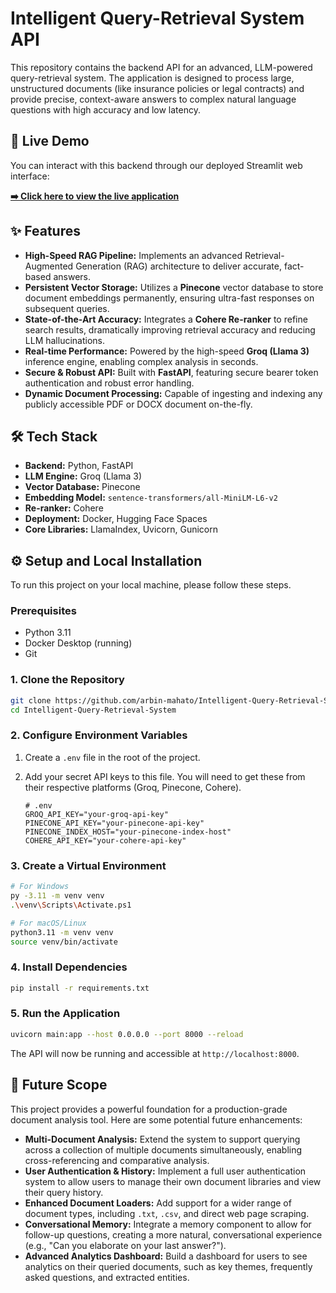 # Intelligent Query-Retrieval System API

This repository contains the backend API for an advanced, LLM-powered query-retrieval system. The application is designed to process large, unstructured documents (like insurance policies or legal contracts) and provide precise, context-aware answers to complex natural language questions with high accuracy and low latency.

## 🚀 Live Demo

You can interact with this backend through our deployed Streamlit web interface:

[**➡️ Click here to view the live application**](https://intelligent-query-retrieval-system-ui.streamlit.app/)

## ✨ Features

- **High-Speed RAG Pipeline:** Implements an advanced Retrieval-Augmented Generation (RAG) architecture to deliver accurate, fact-based answers.
- **Persistent Vector Storage:** Utilizes a **Pinecone** vector database to store document embeddings permanently, ensuring ultra-fast responses on subsequent queries.
- **State-of-the-Art Accuracy:** Integrates a **Cohere Re-ranker** to refine search results, dramatically improving retrieval accuracy and reducing LLM hallucinations.
- **Real-time Performance:** Powered by the high-speed **Groq (Llama 3)** inference engine, enabling complex analysis in seconds.
- **Secure & Robust API:** Built with **FastAPI**, featuring secure bearer token authentication and robust error handling.
- **Dynamic Document Processing:** Capable of ingesting and indexing any publicly accessible PDF or DOCX document on-the-fly.

## 🛠️ Tech Stack

- **Backend:** Python, FastAPI
- **LLM Engine:** Groq (Llama 3)
- **Vector Database:** Pinecone
- **Embedding Model:** `sentence-transformers/all-MiniLM-L6-v2`
- **Re-ranker:** Cohere
- **Deployment:** Docker, Hugging Face Spaces
- **Core Libraries:** LlamaIndex, Uvicorn, Gunicorn

## ⚙️ Setup and Local Installation

To run this project on your local machine, please follow these steps.

### Prerequisites

- Python 3.11
- Docker Desktop (running)
- Git

### 1\. Clone the Repository

```bash
git clone https://github.com/arbin-mahato/Intelligent-Query-Retrieval-System.git
cd Intelligent-Query-Retrieval-System
```

### 2\. Configure Environment Variables

1.  Create a `.env` file in the root of the project.

2.  Add your secret API keys to this file. You will need to get these from their respective platforms (Groq, Pinecone, Cohere).

    ```
    # .env
    GROQ_API_KEY="your-groq-api-key"
    PINECONE_API_KEY="your-pinecone-api-key"
    PINECONE_INDEX_HOST="your-pinecone-index-host"
    COHERE_API_KEY="your-cohere-api-key"
    ```

### 3\. Create a Virtual Environment

```bash
# For Windows
py -3.11 -m venv venv
.\venv\Scripts\Activate.ps1

# For macOS/Linux
python3.11 -m venv venv
source venv/bin/activate
```

### 4\. Install Dependencies

```bash
pip install -r requirements.txt
```

### 5\. Run the Application

```bash
uvicorn main:app --host 0.0.0.0 --port 8000 --reload
```

The API will now be running and accessible at `http://localhost:8000`.

## 🔭 Future Scope

This project provides a powerful foundation for a production-grade document analysis tool. Here are some potential future enhancements:

- **Multi-Document Analysis:** Extend the system to support querying across a collection of multiple documents simultaneously, enabling cross-referencing and comparative analysis.
- **User Authentication & History:** Implement a full user authentication system to allow users to manage their own document libraries and view their query history.
- **Enhanced Document Loaders:** Add support for a wider range of document types, including `.txt`, `.csv`, and direct web page scraping.
- **Conversational Memory:** Integrate a memory component to allow for follow-up questions, creating a more natural, conversational experience (e.g., "Can you elaborate on your last answer?").
- **Advanced Analytics Dashboard:** Build a dashboard for users to see analytics on their queried documents, such as key themes, frequently asked questions, and extracted entities.
